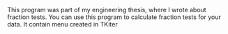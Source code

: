 This program was part of my engineering thesis, where I wrote about fraction tests. You can use this program to calculate fraction tests for your data. It contain menu created in TKiter
